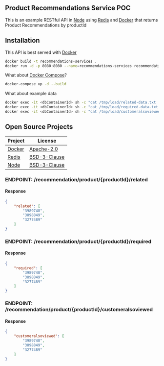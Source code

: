 ## Product Recommendations Service POC 

This is an example RESTful API in [Node]()
using [Redis](https://github.com/antirez/redis)
and [Docker](https://www.docker.com/)
that returns Product Recommendations by productId

## Installation

This API is best served with [Docker](https://www.docker.com/)
```bash
docker build -t recommendations-services .
docker run -d -p 8080:8080 --name=recommendations-services recommendations-services
```
What about [Docker Compose](https://docs.docker.com/compose/)?
```bash
docker-compose up -d --build
```

What about example data
```bash
docker exec -it <dbContainerId> sh -c "cat /tmp/load/related-data.txt | redis-cli --pipe"
docker exec -it <dbContainerId> sh -c "cat /tmp/load/required-data.txt | redis-cli --pipe"
docker exec -it <dbContainerId> sh -c "cat /tmp/load/customeralsoviewed-data.txt | redis-cli --pipe"
```

## Open Source Projects
Project | License
--- | ---
[Docker](https://github.com/docker/docker) | [Apache-2.0](https://github.com/docker/docker/blob/master/LICENSE)
[Redis](https://github.com/antirez/redis) | [BSD-3-Clause](https://github.com/antirez/redis/blob/unstable/COPYING)
[Node]() | [BSD-3-Clause]()


### ENDPOINT: /recommendation/product/{productId}/related

#### Response
```json
{
	"related": [
		"3989748",
		"3898849",
		"3277489"
	]
}
```


### ENDPOINT: /recommendation/product/{productId}/required

#### Response
```json
{
	"required": [
		"3989748",
		"3898849",
		"3277489"
	]
}
```


### ENDPOINT: /recommendation/product/{productId}/customeralsoviewed

#### Response
```json
{
	"customeralsoviewed": [
		"3989748",
		"3898849",
		"3277489"
	]
}
```
